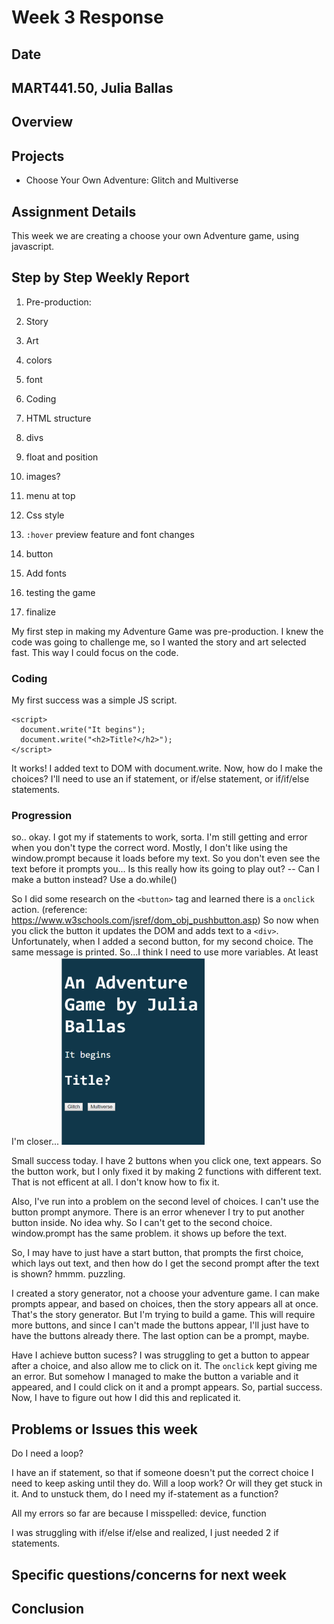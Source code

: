 # Week 3 Response
## Date
## MART441.50, Julia Ballas


## Overview

## Projects

- Choose Your Own Adventure: Glitch and Multiverse

## Assignment Details
This week we are creating a choose your own Adventure game, using javascript.


## Step by Step Weekly Report

1. Pre-production:
  1. Story
  2. Art
  3. colors
  4. font
2. Coding
3. HTML structure
  1. divs
  2. float and position
  3. images?
  4. menu at top
4. Css style
  1. `:hover` preview feature and font changes
  2.  button
  3.  Add fonts

5. testing the game
6. finalize

My first step in making my Adventure Game was pre-production. I knew the code was going to challenge me, so I wanted the story and art selected fast. This way I could focus on the code.

### Coding
My first success was a simple JS script.
```JS
<script>
  document.write("It begins");
  document.write("<h2>Title?</h2>");
</script>
```

It works! I added text to DOM with document.write.
Now, how do I make the choices? I'll need to use an if statement, or if/else statement, or if/if/else statements.

### Progression

so.. okay. I got my if statements to work, sorta. I'm still getting and error when you don't type the correct word. Mostly, I don't like using the window.prompt because it loads before my text. So you don't even see the text before it prompts you... Is this really how its going to play out? -- Can I make a button instead? Use a do.while()

So I did some research on the `<button>` tag and learned there is a `onclick` action. (reference: https://www.w3schools.com/jsref/dom_obj_pushbutton.asp) So now when you click the button it updates the DOM and adds text to a `<div>`. Unfortunately, when I added a second button, for my second choice. The same message is printed. So...I think I need to use more variables. At least I'm closer...
 ![First version of title game screen with text only](./images/title_gamescreen.png)

Small success today. I have 2 buttons when you click one, text appears. So the button work, but I only fixed it by making 2 functions with different text. That is not efficent at all. I don't know how to fix it.

Also, I've run into a problem on the second level of choices. I can't use the button prompt anymore. There is an error whenever I try to put another button inside. No idea why. So I can't get to the second choice. window.prompt has the same problem. it shows up before the text.

So, I may have to just have a start button, that prompts the first choice, which lays out text, and then how do I get the second prompt after the text is shown? hmmm. puzzling.

I created a story generator, not a choose your adventure game. I can make prompts appear, and based on choices, then the story appears all at once. That's the story generator. But I'm trying to build a game. This will require more buttons, and since I can't made the buttons appear, I'll just have to have the buttons already there. The last option can be a prompt, maybe.

Have I achieve button sucess? I was struggling to get a button to appear after a choice, and also allow me to click on it. The `onclick` kept giving me an error. But somehow I managed to make the button a variable and it appeared, and I could click on it and a prompt appears. So, partial success. Now, I have to figure out how I did this and replicated it. 


## Problems or Issues this week
Do I need a loop?

I have an if statement, so that if someone doesn't put the correct choice I need to keep asking until they do. Will a loop work? Or will they get stuck in it. And to unstuck them, do I need my if-statement as a function?

All my errors so far are because I misspelled: device, function

I was struggling with if/else if/else and realized, I just needed 2 if statements.

## Specific questions/concerns for next week

## Conclusion
